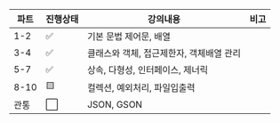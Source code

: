 |파트|진행상태|강의내용|비고|
| ------ | ------ | ------ | ------ |
|1-2| :white_check_mark:   | 기본 문법 제어문, 배열 | |
|3-4| :white_check_mark: | 클래스와 객체, 접근제한자, 객체배열 관리 | |
|5-7| :white_check_mark: | 상속, 다형성, 인터페이스, 제너릭 | |
|8-10| 🟨 | 컬렉션, 예외처리, 파일입출력 | |
|관통| :white_large_square: | JSON, GSON | |
